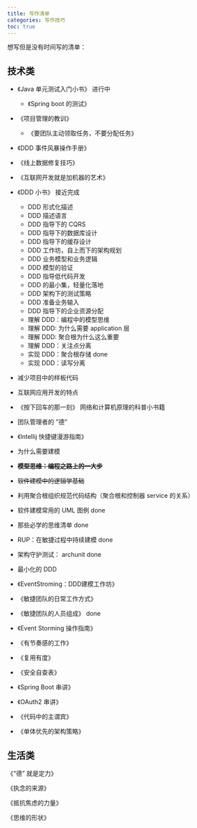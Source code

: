 ```yaml
---
title: 写作清单
categories: 写作技巧
toc: true
---
```




想写但是没有时间写的清单：



## 技术类

- 《Java 单元测试入门小书》 进行中

  - 《Spring boot 的测试》
- 《项目管理的教训》
  
  - 《要团队主动领取任务，不要分配任务》
- 《DDD 事件风暴操作手册》
- 《线上数据修复技巧》
- 《互联网开发就是加机器的艺术》
- 《DDD 小书》 接近完成
  - DDD 形式化描述
  - DDD 描述语言
  - DDD 指导下的 CQRS
  - DDD 指导下的数据库设计
  - DDD 指导下的缓存设计
  - DDD 工作坊，自上而下的架构规划
  - DDD 业务模型和业务逻辑
  - DDD 模型的验证
  - DDD 指导低代码开发
  - DDD 的最小集，轻量化落地
  - DDD 架构下的测试策略
  - DDD 准备业务输入
  - DDD 指导下的企业资源分配
  - 理解 DDD：编程中的模型思维
  - 理解 DDD: 为什么需要 application 层
  - 理解 DDD: 聚合根为什么这么重要
  - 理解 DDD：关注点分离 
  - 实现 DDD：聚合根存储 done
  - 实现 DDD：读写分离
- 减少项目中的样板代码
- 互联网应用开发的特点
- 《按下回车的那一刻》 网络和计算机原理的科普小书籍
- 团队管理者的 ”德“
- 《Intellij 快捷键漫游指南》
- 为什么需要建模
- ~~**模型思维：编程之路上的一大步**~~
- ~~软件建模中的逻辑学基础~~
- 利用聚合根组织规范代码结构（聚合根和控制器 service 的关系）
- 软件建模常用的 UML 图例 done
- 那些必学的思维清单 done
- RUP：在敏捷过程中持续建模 done
- 架构守护测试： archunit done
- 最小化的 DDD 
- 《EventStroming：DDD建模工作坊》
- 《敏捷团队的日常工作方式》
- 《敏捷团队的人员组成》 done 
- 《Event Storming 操作指南》
- 《有节奏感的工作》
- 《复用有度》 
- 《安全自查表》
- 《Spring Boot 串讲》
- 《OAuth2 串讲》
- 《代码中的主谓宾》 
- 《单体优先的架构策略》



## 生活类

《“德” 就是定力》

《执念的来源》

《抵抗焦虑的力量》

《思维的形状》

